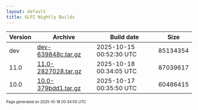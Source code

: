 ```yaml
---
layout: default
title: GLPI Nightly Builds
---
```


Version|Archive|Build date|Size
---|---|---|---
dev|[dev-639848c.tar.gz](dev-639848c.tar.gz)|2025-10-15 00:52:30 UTC|85134354
11.0|[11.0-2827028.tar.gz](11.0-2827028.tar.gz)|2025-10-18 00:34:05 UTC|87039617
10.0|[10.0-379bdd1.tar.gz](10.0-379bdd1.tar.gz)|2025-10-17 00:35:50 UTC|60486415

<font size="1">Page generated on 2025-10-18 00:34:05 UTC</font>
